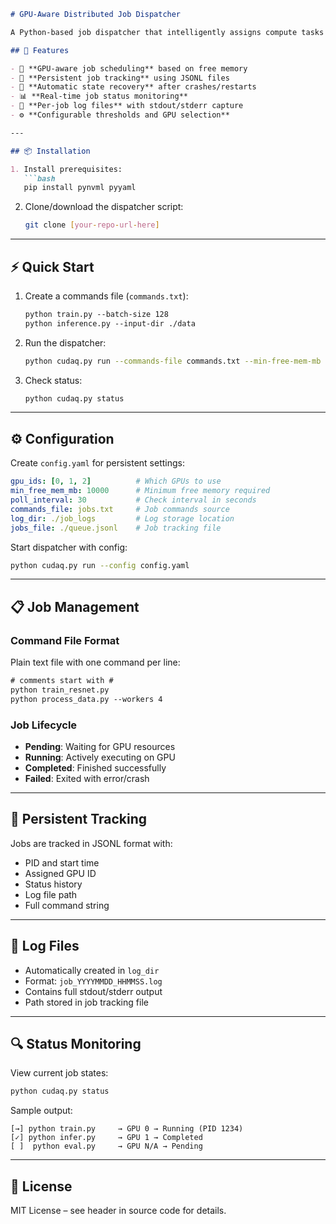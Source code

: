```markdown
# GPU-Aware Distributed Job Dispatcher

A Python-based job dispatcher that intelligently assigns compute tasks to GPUs based on real-time memory availability, with persistent job tracking and recovery capabilities.

## 🚀 Features

- 🎯 **GPU-aware job scheduling** based on free memory
- 📝 **Persistent job tracking** using JSONL files
- 🔄 **Automatic state recovery** after crashes/restarts
- 📊 **Real-time job status monitoring**
- 📁 **Per-job log files** with stdout/stderr capture
- ⚙️ **Configurable thresholds and GPU selection**

---

## 📦 Installation

1. Install prerequisites:
   ```bash
   pip install pynvml pyyaml
   ```

2. Clone/download the dispatcher script:
   ```bash
   git clone [your-repo-url-here]
   ```

---

## ⚡ Quick Start

1. Create a commands file (`commands.txt`):
   ```txt
   python train.py --batch-size 128
   python inference.py --input-dir ./data
   ```

2. Run the dispatcher:
   ```bash
   python cudaq.py run --commands-file commands.txt --min-free-mem-mb 8000
   ```

3. Check status:
   ```bash
   python cudaq.py status
   ```

---

## ⚙️ Configuration

Create `config.yaml` for persistent settings:
```yaml
gpu_ids: [0, 1, 2]          # Which GPUs to use
min_free_mem_mb: 10000      # Minimum free memory required
poll_interval: 30           # Check interval in seconds
commands_file: jobs.txt     # Job commands source
log_dir: ./job_logs         # Log storage location
jobs_file: ./queue.jsonl    # Job tracking file
```

Start dispatcher with config:
```bash
python cudaq.py run --config config.yaml
```

---

## 📋 Job Management

### Command File Format

Plain text file with one command per line:
```txt
# comments start with #
python train_resnet.py
python process_data.py --workers 4
```

### Job Lifecycle

- **Pending**: Waiting for GPU resources  
- **Running**: Actively executing on GPU  
- **Completed**: Finished successfully  
- **Failed**: Exited with error/crash  

---

## 💾 Persistent Tracking

Jobs are tracked in JSONL format with:
- PID and start time
- Assigned GPU ID
- Status history
- Log file path
- Full command string

---

## 📁 Log Files

- Automatically created in `log_dir`
- Format: `job_YYYYMMDD_HHMMSS.log`
- Contains full stdout/stderr output
- Path stored in job tracking file

---

## 🔍 Status Monitoring

View current job states:
```bash
python cudaq.py status
```

Sample output:
```
[→] python train.py     → GPU 0 → Running (PID 1234)
[✓] python infer.py     → GPU 1 → Completed
[ ]  python eval.py     → GPU N/A → Pending
```

---

## 📄 License

MIT License – see header in source code for details.
```
